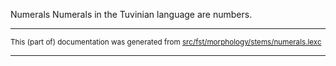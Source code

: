Numerals
Numerals in the Tuvinian language are numbers.

* * *

<small>This (part of) documentation was generated from [src/fst/morphology/stems/numerals.lexc](https://github.com/giellalt/lang-tyv/blob/main/src/fst/morphology/stems/numerals.lexc)</small>

---

